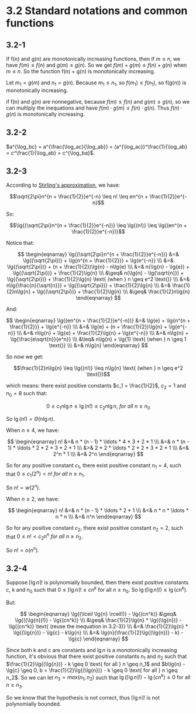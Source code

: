 # 3.2 Standard notations and common functions
## 3.2-1
If f(n) and g(n) are monotonically increasing functions, then if $m \leq n$, we have $f(m) \leq f(n)$ and $g(m) \leq g(n)$. So we get $f(m) + g(m) \leq f(n) + g(n)$ when $m \leq n$. So the function f(n) + g(n) is monotonically increasing.

Let $m_1 = g(m)$ and $n_1 = g(n)$. Because $m_1 \leq n_1$, so $f(m_1) \leq f(n_1)$, so f(g(n)) is monotonically increasing.

if f(n) and g(n) are nonnegative, because $f(m) \leq f(n)$ and $g(m) \leq g(n)$, so we can multiply the inequations and have $f(m) \cdot g(m) \leq f(n) \cdot g(n)$. Thus $f(n) \cdot g(n)$ is monotonically increasing.

## 3.2-2
$a^{\log_bc} = a^{\frac{\log_ac}{\log_ab}} = (a^{\log_ac})^\frac{1}{\log_ab} = c^\frac{1}{\log_ab} = c^{\log_ba}$.

## 3.2-3
According to [Stirling's approximation](https://en.wikipedia.org/wiki/Stirling%27s_approximation), we have:

$$\sqrt{2\pi}n^{n + \frac{1}{2}}e^{-n} \leq n! \leq en^{n + \frac{1}{2}}e^{-n}$$

So:

$$\lg{(\sqrt{2\pi}n^{n + \frac{1}{2}}e^{-n})} \leq \lg{(n!)} \leq \lg{(en^{n + \frac{1}{2}}e^{-n})}$$

Notice that:

$$
\begin{eqnarray}
\lg{(\sqrt{2\pi}n^{n + \frac{1}{2}}e^{-n})} &=& \lg{(\sqrt{2\pi})} + \lg{n^{n + \frac{1}{2}}} + \lg{e^{-n}} \\\
&=& \lg{(\sqrt{2\pi})} + (n + \frac{1}{2})\lg{n} - n\lg{e} \\\
&=& n(\lg{n} - \lg{e}) + \lg{(\sqrt{2\pi})} + \frac{1}{2}\lg{n} \\\
&\geq& n(\lg{n} - \lg{\sqrt{n}}) + \lg{(\sqrt{2\pi})} + \frac{1}{2}\lg{n} \text{ (when } n \geq e^2 \text{)} \\\
&=& n\lg{\frac{n}{\sqrt{n}}} + \lg{(\sqrt{2\pi})} + \frac{1}{2}\lg{n} \\\
&=& \frac{1}{2}n\lg{n} + \lg{(\sqrt{2\pi})} + \frac{1}{2}\lg{n} \\\
&\geq& \frac{1}{2}n\lg{n}
\end{eqnarray}
$$

And:

$$
\begin{eqnarray}
\lg{(en^{n + \frac{1}{2}}e^{-n})} &=& \lg{e} + \lg{n^{n + \frac{1}{2}}} + \lg{e^{-n}} \\\
&=& \lg{e} + (n + \frac{1}{2})\lg{n} + \lg{e^{-n}} \\\
&=& n\lg{n} + \lg{e} + \frac{1}{2}\lg{n} + \lg{e^{-n}} \\\
&=& n\lg{n} + \lg{\frac{e\sqrt{n}}{e^n}} \\\
&\leq& n\lg{n} + \lg{1} \text{ (when } n \geq 1 \text{)} \\\
&=& n\lg{n}
\end{eqnarray}
$$

So now we get:

$$\frac{1}{2}n\lg{n} \leq \lg{(n!)} \leq n\lg{n} \text{ (when } n \geq e^2 \text{)}$$

which means: there exist positive constants $c_1 = \frac{1}{2}$, $c_2 = 1$ and $n_0 = 8$ such that:

$$0 \leq c_1n\lg{n} \leq \lg(n!) \leq c_2n\lg{n},\ for \ all \ n \geq n_0$$

So $\lg{(n!)} = \Theta(n\lg{n})$.

When $n \geq 4$, we have:

$$
\begin{eqnarray}
n! &=& n * (n - 1) * \ldots * 4 * 3 * 2 * 1 \\\
&=& n * (n - 1) * \ldots * 2 * 2 * 3 * 2 * 1 \\\
&>& 2 * 2 * \ldots * 2 * 2 * 3 * 2 * 1 \\\
&=&  2^n * 1 \\\
&=& 2^n
\end{eqnarray}
$$

So for any positive constant $c_1$, there exist positive constant $n_1 = 4$, such that $0 \leq c_1(2^n) < n! \ for\ all\ n \geq n_1$.

So $n! = w(2^n)$.

When $n \geq 2$, we have:

$$
\begin{eqnarray}
n! &=& n * (n - 1) * \ldots * 2 * 1 \\\
&<& n * n * \ldots * n * n \\\
&=&  n^n
\end{eqnarray}
$$

So for any positive constant $c_2$, there exist positive constant $n_2 = 2$, such that $0 \leq n! < c_2n^n \ for\ all\ n \geq n_2$.

So $n! = o(n^n)$.

## 3.2-4
Suppose $\lceil \lg{n} \rceil!$ is polynomially bounded, then there exist positive constants c, k and $n_0$ such that $0 \leq \lceil \lg{n} \rceil! \leq cn^k$ for all $n \geq n_0$. So $\lg{(\lceil \lg{n} \rceil!)} \leq \lg{(cn^k)}$.

But:

$$
\begin{eqnarray}
\lg{(\lceil \lg{n} \rceil!)} - \lg{(cn^k)} &\geq& \lg{((\lg{n})!)} - \lg{(cn^k)} \\\
&\geq& \frac{1}{2}\lg{n} * \lg{(\lg{n})} - \lg{(cn^k)} \text{ (reuse the inequation in 3.2-3)} \\\
&=& \frac{1}{2}\lg{n} * \lg{(\lg{n})} - \lg{c} - k\lg{n} \\\
&=& \lg{n}(\frac{1}{2}\lg{(\lg{n})} - k) - \lg{c}
\end{eqnarray}
$$

Since both k and c are constants and $\lg{n}$ is a monotonically increasing function, it's obvious that there exist positive constants $n_1$ and $n_2$ such that $\frac{1}{2}\lg{(\lg{n})} - k \geq 0 \text{ for all } n \geq n_1$ and $b\lg{n} - \lg{c} \geq 0, b = \frac{1}{2}\lg{(\lg{n})} - k \geq 0 \text{ for all } n \geq n_2$. So we can let $n_3 = max(n_1, n_2)$ such that $\lg{(\lceil \lg{n} \rceil!)} - \lg{(cn^k)} \geq 0 \text{ for all } n \geq n_3$.

So we know that the hypothesis is not correct, thus $\lceil \lg{n} \rceil!$ is not polynomially bounded.
